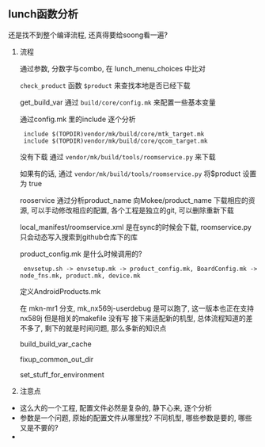 
## lunch函数分析

还是找不到整个编译流程, 还真得要给soong看一遍? 

1. 流程

    通过参数, 分数字与combo, 在 lunch_menu_choices 中比对

    `check_product` 函数 `$product` 来查找本地是否已经下载

    get_build_var 通过 `build/core/config.mk` 来配置一些基本变量

    通过config.mk 里的include 逐个分析

        include $(TOPDIR)vendor/mk/build/core/mtk_target.mk
        include $(TOPDIR)vendor/mk/build/core/qcom_target.mk   

    没有下载 通过 `vendor/mk/build/tools/roomservice.py` 来下载

    如果有的话, 通过 `vendor/mk/build/tools/roomservice.py` 将$product 设置为 true

    rooservice 通过分析product_name 向Mokee/product_name 下载相应的资源, 可以手动修改相应的配置, 各个工程是独立的git, 可以删除重新下载

    local_manifest/roomservice.xml 是在sync的时候会下载, roomservice.py 只会动态写入搜索到github仓库下的库

    product_config.mk 是什么时候调用的? 

        envsetup.sh -> envsetup.mk -> product_config.mk, BoardConfig.mk -> node_fns.mk, product.mk, device.mk

    定义AndroidProducts.mk

    在 mkn-mr1 分支, mk_nx569j-userdebug 是可以跑了, 这一版本也正在支持nx589j 但是相关的makefile 没有写
    接下来适配新的机型, 总体流程知道的差不多了, 剩下的就是时间问题, 那么多新的知识点

    build_build_var_cache

    fixup_common_out_dir

    set_stuff_for_environment

2. 注意点

- 这么大的一个工程, 配置文件必然是复杂的, 静下心来, 逐个分析
- 参数是一个问题, 原始的配置文件从哪里找? 不同机型, 哪些参数是要的, 哪些又是不要的? 
-
